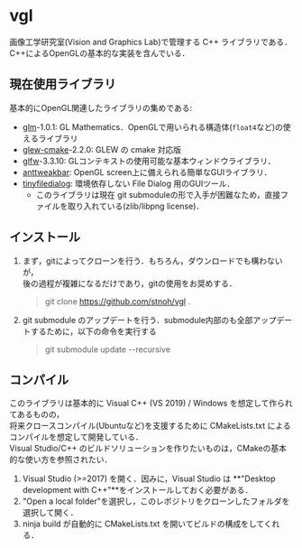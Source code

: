 # vgl

画像工学研究室(Vision and Graphics Lab)で管理する C++ ライブラリである．  
C++によるOpenGLの基本的な実装を含んでいる．  


## 現在使用ライブラリ

基本的にOpenGL関連したライブラリの集めである:  

- [glm](https://github.com/g-truc/glm)-1.0.1: GL Mathematics．OpenGLで用いられる構造体(``float4``など)の使えるライブラリ  
- [glew-cmake](https://github.com/Perlmint/glew-cmake)-2.2.0: GLEW の cmake 対応版  
- [glfw](https://github.com/glfw/glfw)-3.3.10: GLコンテキストの使用可能な基本ウィンドウライブラリ．  
- [anttweakbar](https://github.com/tschw/AntTweakBar): OpenGL screen上に備えられる簡単なGUIライブラリ．  
- [tinyfiledialog](https://sourceforge.net/projects/tinyfiledialogs/): 環境依存しない File Dialog 用のGUIツール．  
  + このライブラリは現在 git submoduleの形で入手が困難なため，直接ファイルを取り入れている(zlib/libpng license)．  


## インストール

1. まず，gitによってクローンを行う．もちろん，ダウンロードでも構わないが，  
  後の過程が複雑になるだけであり，gitの使用をお奨めする．  
    > git clone https://github.com/stnoh/vgl .

2. git submodule のアップデートを行う．submodule内部のも全部アップデートするために，以下の命令を実行する  
    > git submodule update --recursive


## コンパイル

このライブラリは基本的に Visual C++ (VS 2019) / Windows を想定して作られてあるものの，  
将来クロースコンパイル(Ubuntuなど)を支援するために CMakeLists.txt によるコンパイルを想定して開発している．  
Visual Studio/C++ のビルドソリューションを作りたいものは，CMakeの基本的な使い方を参照されたい．  

1. Visual Studio (>=2017) を開く．因みに，Visual Studio は **"Desktop development with C++"**をインストールしておく必要がある．  
2. "Open a local folder"を選択し，このレポジトリをクローンしたフォルダを選択して開く．  
3. ninja build が自動的に CMakeLists.txt を開いてビルドの構成をしてくれる．  


